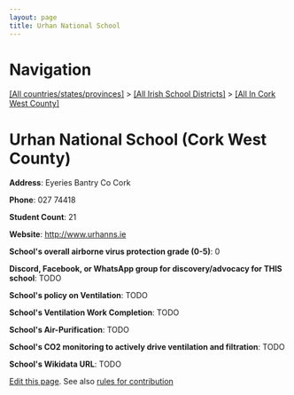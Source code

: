```yaml
---
layout: page
title: Urhan National School
---
```

# Navigation

[[All countries/states/provinces]](../../..) > [[All Irish School Districts]](../..) > [[All In Cork West County]](..)

# Urhan National School (Cork West County)

**Address**: Eyeries Bantry Co Cork

**Phone**: 027 74418

**Student Count**: 21

**Website**: <http://www.urhanns.ie>

**School's overall airborne virus protection grade (0-5)**: 0

**Discord, Facebook, or WhatsApp group for discovery/advocacy for THIS school**: TODO

**School's policy on Ventilation**: TODO

**School's Ventilation Work Completion**: TODO

**School's Air-Purification**: TODO

**School's CO2 monitoring to actively drive ventilation and filtration**: TODO

**School's Wikidata URL**: TODO


[Edit this page](https://github.com/ventilate-schools/Ireland/edit/main/./Cork_West_County/Urhan_National_School.md). See also [rules for contribution](../../../contribution-rules/)